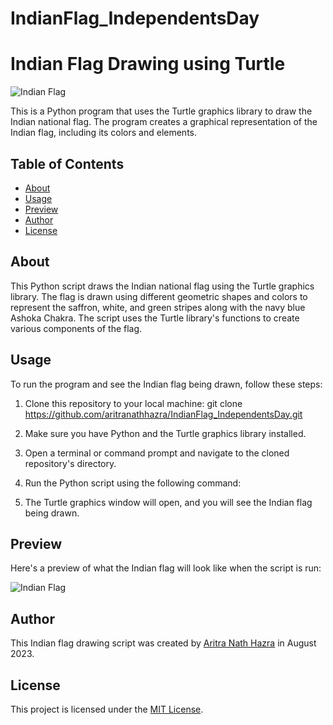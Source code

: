 # IndianFlag_IndependentsDay
# Indian Flag Drawing using Turtle

![Indian Flag](flag_image.png)

This is a Python program that uses the Turtle graphics library to draw the Indian national flag. The program creates a graphical representation of the Indian flag, including its colors and elements.

## Table of Contents

- [About](#about)
- [Usage](#usage)
- [Preview](#preview)
- [Author](#author)
- [License](#license)

## About

This Python script draws the Indian national flag using the Turtle graphics library. The flag is drawn using different geometric shapes and colors to represent the saffron, white, and green stripes along with the navy blue Ashoka Chakra. The script uses the Turtle library's functions to create various components of the flag.

## Usage

To run the program and see the Indian flag being drawn, follow these steps:

1. Clone this repository to your local machine:
git clone https://github.com/aritranathhazra/IndianFlag_IndependentsDay.git

2. Make sure you have Python and the Turtle graphics library installed.

3. Open a terminal or command prompt and navigate to the cloned repository's directory.

4. Run the Python script using the following command:

5. The Turtle graphics window will open, and you will see the Indian flag being drawn.

## Preview

Here's a preview of what the Indian flag will look like when the script is run:

![Indian Flag](flag_image.png)

## Author

This Indian flag drawing script was created by [Aritra Nath Hazra](https://github.com/aritranathhazra) in August 2023.

## License

This project is licensed under the [MIT License](LICENSE).
